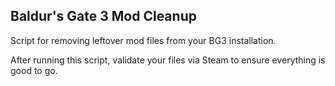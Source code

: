## Baldur's Gate 3 Mod Cleanup

Script for removing leftover mod files from your BG3 installation.

After running this script, validate your files via Steam to ensure everything is good to go.

